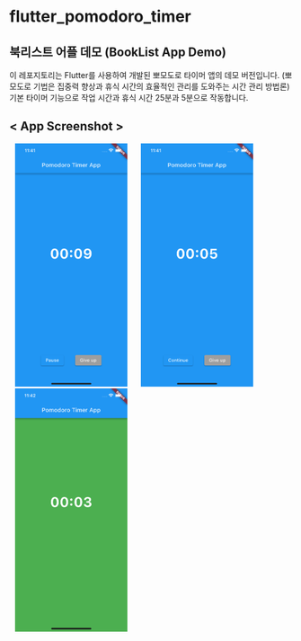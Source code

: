 # flutter_pomodoro_timer

## 북리스트 어플 데모 (BookList App Demo)

이 레포지토리는 Flutter를 사용하여 개발된 뽀모도로 타이머 앱의 데모 버전입니다. (뽀모도로 기법은 집중력 향상과 휴식 시간의 효율적인 관리를 도와주는 시간 관리 방법론)
기본 타이머 기능으로 작업 시간과 휴식 시간 25분과 5분으로 작동합니다. 

## < App Screenshot >
<p float="left">
  <img src="images/appimage1.png" width="200" alt="App Screenshot 1" hspace="10"/>
  <img src="images/appimage2.png" width="200" alt="App Screenshot 2" hspace="10"/>
  <img src="images/appimage3.png" width="200" alt="App Screenshot 3" hspace="10"/>
</p>
